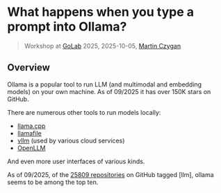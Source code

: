 # What happens when you type a prompt into Ollama?

> Workshop at [GoLab](https://golab.io) 2025, 2025-10-05, [Martin Czygan](https://de.linkedin.com/in/martin-czygan-58348842)

## Overview

Ollama is a popular tool to run LLM (and multimodal and embedding models) on
your own machine. As of 09/2025 it has over 150K stars on GitHub.

There are numerous other tools to run models locally:

* [llama.cpp](https://github.com/ggml-org/llama.cpp)
* [llamafile](https://github.com/Mozilla-Ocho/llamafile)
* [vllm](https://github.com/vllm-project/vllm) (used by various cloud services)
* [OpenLLM](https://github.com/bentoml/OpenLLM)

And even more user interfaces of various kinds.

As of 09/2025, of the [25809 repositories](https://github.com/topics/llm) on GitHub
tagged [llm], ollama seems to be among the top ten.


